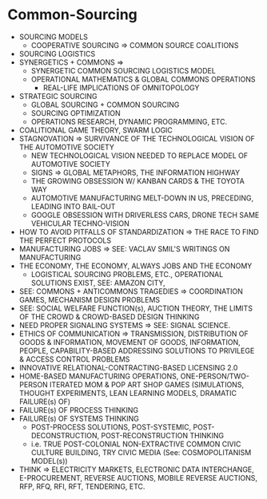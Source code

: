 Common-Sourcing
===============
* SOURCING MODELS
    * COOPERATIVE SOURCING => COMMON SOURCE COALITIONS
* SOURCING LOGISTICS
* SYNERGETICS + COMMONS =>
    * SYNERGETIC COMMON SOURCING LOGISTICS MODEL
    * OPERATIONAL MATHEMATICS & GLOBAL COMMONS OPERATIONS
        * REAL-LIFE IMPLICATIONS OF OMNITOPOLOGY
* STRATEGIC SOURCING
    * GLOBAL SOURCING + COMMON SOURCING
    * SOURCING OPTIMIZATION
    * OPERATIONS RESEARCH, DYNAMIC PROGRAMMING, ETC.
* COALITIONAL GAME THEORY, SWARM LOGIC
* STAGNOVATION => SURVIVANCE OF THE TECHNOLOGICAL VISION OF THE AUTOMOTIVE SOCIETY
    * NEW TECHNOLOGICAL VISION NEEDED TO REPLACE MODEL OF AUTOMOTIVE SOCIETY
    * SIGNS => GLOBAL METAPHORS, THE INFORMATION HIGHWAY
    * THE GROWING OBSESSION W/ KANBAN CARDS & THE TOYOTA WAY
    * AUTOMOTIVE MANUFACTURING MELT-DOWN IN US, PRECEDING, LEADING INTO BAIL-OUT
    * GOOGLE OBSESSION WITH DRIVERLESS CARS, DRONE TECH SAME VEHICULAR TECHNO-VISION
* HOW TO AVOID PITFALLS OF STANDARDIZATION => THE RACE TO FIND THE PERFECT PROTOCOLS
* MANUFACTURING JOBS => SEE: VACLAV SMIL'S WRITINGS ON MANUFACTURING
* THE ECONOMY, THE ECONOMY, ALWAYS JOBS AND THE ECONOMY
    * LOGISTICAL SOURCING PROBLEMS, ETC., OPERATIONAL SOLUTIONS EXIST, SEE: AMAZON CITY, 
* SEE: COMMONS + ANTICOMMONS TRAGEDIES => COORDINATION GAMES, MECHANISM DESIGN PROBLEMS
* SEE: SOCIAL WELFARE FUNCTION(s), AUCTION THEORY, THE LIMITS OF THE CROWD & CROWD-BASED DESIGN THINKING
* NEED PROPER SIGNALING SYSTEMS => SEE: SIGNAL SCIENCE.
* ETHICS OF COMMUNICATION => TRANSMISSION, DISTRIBUTION OF GOODS & INFORMATION, MOVEMENT OF GOODS, INFORMATION, PEOPLE, CAPABILITY-BASED ADDRESSING SOLUTIONS TO PRIVILEGE & ACCESS CONTROL PROBLEMS
* INNOVATIVE RELATIONAL-CONTRACTING-BASED LICENSING 2.0
* HOME-BASED MANUFACTURING OPERATIONS, ONE-PERSON/TWO-PERSON ITERATED MOM & POP ART SHOP GAMES (SIMULATIONS, THOUGHT EXPERIMENTS, LEAN LEARNING MODELS, DRAMATIC FAILURE(s) OF)
* FAILURE(s) OF PROCESS THINKING
* FAILURE(s) OF SYSTEMS THINKING
    * POST-PROCESS SOLUTIONS, POST-SYSTEMIC, POST-DECONSTRUCTION, POST-RECONSTRUCTION THINKING
    * i.e. TRUE POST-COLONIAL NON-EXTRACTIVE COMMON CIVIC CULTURE BUILDING, TRY CIVIC MEDIA (See: COSMOPOLITANISM MODEL(s))
* THINK => ELECTRICITY MARKETS, ELECTRONIC DATA INTERCHANGE, E-PROCUREMENT, REVERSE AUCTIONS, MOBILE REVERSE AUCTIONS, RFP, RFQ, RFI, RFT, TENDERING, ETC.
